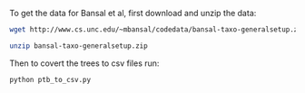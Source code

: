 To get the data for Bansal et al, first download and unzip the data:

```bash
wget http://www.cs.unc.edu/~mbansal/codedata/bansal-taxo-generalsetup.zip

unzip bansal-taxo-generalsetup.zip
```

Then to covert the trees to csv files run:
```
python ptb_to_csv.py
```

